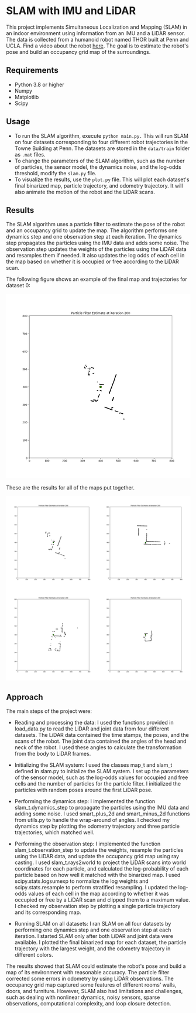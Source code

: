 # SLAM with IMU and LiDAR

This project implements Simultaneous Localization and Mapping (SLAM) in an indoor environment using information from an IMU and a LiDAR sensor. The data is collected from a humanoid robot named THOR built at Penn and UCLA. Find a video about the robot [here](https://youtu.be/JhWYYuba1nE). The goal is to estimate the robot's pose and build an occupancy grid map of the surroundings.

## Requirements

- Python 3.8 or higher
- Numpy
- Matplotlib
- Scipy

## Usage

- To run the SLAM algorithm, execute `python main.py.` This will run SLAM on four datasets corresponding to four different robot trajectories in the Towne Building at Penn. The datasets are stored in the `data/train` folder as `.mat` files.
- To change the parameters of the SLAM algorithm, such as the number of particles, the sensor model, the dynamics noise, and the log-odds threshold, modify the `slam.py` file.
- To visualize the results, use the `plot.py` file. This will plot each dataset's final binarized map, particle trajectory, and odometry trajectory. It will also animate the motion of the robot and the LiDAR scans.

## Results

The SLAM algorithm uses a particle filter to estimate the pose of the robot and an occupancy grid to update the map. The algorithm performs one dynamics step and one observation step at each iteration. The dynamics step propagates the particles using the IMU data and adds some noise. The observation step updates the weights of the particles using the LiDAR data and resamples them if needed. It also updates the log odds of each cell in the map based on whether it is occupied or free according to the LiDAR scan.

The following figure shows an example of the final map and trajectories for dataset 0:

![Final map and trajectories](04_SLAM/01_Report/Map0.gif)

These are the results for all of the maps put together.

![CombinedMaps](./01_Report/combined.gif)


## Approach

The main steps of the project were:

- Reading and processing the data: I used the functions provided in load_data.py to read the LiDAR and joint data from four different datasets. The LiDAR data contained the time stamps, the poses, and the scans of the robot. The joint data contained the angles of the head and neck of the robot. I used these angles to calculate the transformation from the body to LiDAR frames.
- Initializing the SLAM system: I used the classes map_t and slam_t defined in slam.py to initialize the SLAM system. I set up the parameters of the sensor model, such as the log-odds values for occupied and free cells and the number of particles for the particle filter. I initialized the particles with random poses around the first LiDAR pose.
- Performing the dynamics step: I implemented the function slam_t.dynamics_step to propagate the particles using the IMU data and adding some noise. I used smart_plus_2d and smart_minus_2d functions from utils.py to handle the wrap-around of angles. I checked my dynamics step by plotting the odometry trajectory and three particle trajectories, which matched well.

- Performing the observation step: I implemented the function slam_t.observation_step to update the weights, resample the particles using the LiDAR data, and update the occupancy grid map using ray casting. I used slam_t.rays2world to project the LiDAR scans into world coordinates for each particle, and calculated the log-probability of each particle based on how well it matched with the binarized map. I used scipy.stats.logsumexp to normalize the log weights and scipy.stats.resample to perform stratified resampling. I updated the log-odds values of each cell in the map according to whether it was occupied or free by a LiDAR scan and clipped them to a maximum value. I checked my observation step by plotting a single particle trajectory and its corresponding map.
- Running SLAM on all datasets: I ran SLAM on all four datasets by performing one dynamics step and one observation step at each iteration. I started SLAM only after both LiDAR and joint data were available. I plotted the final binarized map for each dataset, the particle trajectory with the largest weight, and the odometry trajectory in different colors.

The results showed that SLAM could estimate the robot's pose and build a map of its environment with reasonable accuracy. The particle filter corrected some errors in odometry by using LiDAR observations. The occupancy grid map captured some features of different rooms' walls, doors, and furniture. However, SLAM also had limitations and challenges, such as dealing with nonlinear dynamics, noisy sensors, sparse observations, computational complexity, and loop closure detection.
